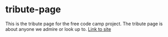 # tribute-page
This is the tribute page for the free code camp project. The tribute page is about anyone we
admire or look up to.
[Link to site](https://tildadares.github.io/tribute-page/index.html)

